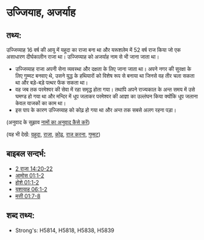 # उज्जियाह, अजर्याह #

## तथ्य: ##

उज्जिय्याह 16 वर्ष की आयु में यहूदा का राजा बना था और यरूशलेम में 52 वर्ष राज किया जो एक असाधारण दीर्घकालीन राजा था। उज्जिय्याह को अजर्याह नाम से भी जाना जाता था।

* उज्जिय्याह राजा अपनी सेना व्यवस्था और दक्षता के लिए जाना जाता था। अपने नगर की सुरक्षा के लिए गुम्मट बनवाए थे, उसने युद्ध के हथियारों को विशेष रूप से बनाया था जिनसे वह तीर चला सकता था और बड़े-बड़े पत्थर फेंक सकता था।
* वह जब तक परमेश्वर की सेवा में रहा समृद्ध होता गया। तथापि अपने राज्यकाल के अन्त समय में उसे घमण्ड हो गया था और मन्दिर में धूप जलाकर परमेश्वर की आज्ञा का उल्लंघन किया क्योंकि धूप जलाना केवल याजकों का काम था।
* इस पाप के कारण उज्जिय्याह को कोढ़ हो गया था और अन्त तक सबसे अलग रहना पड़ा।

(अनुवाद के सुझाव [नामों का अनुवाद कैसे करें](rc://en/ta/man/translate/translate-names))

(यह भी देखें: [यहूदा](../names/kingdomofjudah.md), [राजा](../other/king.md), [कोढ़](../other/leprosy.md), [राज करना](../other/reign.md), [गुम्मट](../other/watchtower.md))

## बाइबल सन्दर्भ: ##

* [2 राजा 14:20-22](rc://en/tn/help/2ki/14/20)
* [आमोस 01:1-2](rc://en/tn/help/amo/01/01)
* [होशे 01:1-2](rc://en/tn/help/hos/01/01)
* [यशायाह 06:1-2](rc://en/tn/help/isa/06/01)
* [मत्ती 01:7-8](rc://en/tn/help/mat/01/07)

## शब्द तथ्य: ##

* Strong's: H5814, H5818, H5838, H5839
